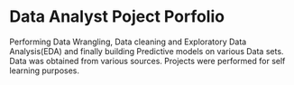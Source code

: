 # Data Analyst Poject Porfolio

Performing Data Wrangling, Data cleaning and Exploratory Data Analysis(EDA) and finally building Predictive models on various Data sets. Data was obtained from various sources. Projects were performed for self learning purposes.

